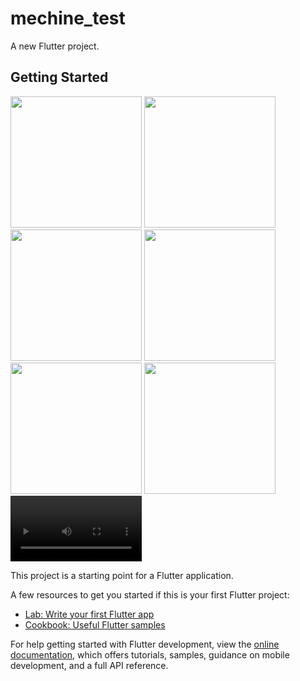 # mechine_test

A new Flutter project.

## Getting Started






 <img width='210' src="https://user-images.githubusercontent.com/65447144/229310487-eeea80e5-a955-468d-a955-c2b29eb62155.jpg"
/> <img width='210' src="https://user-images.githubusercontent.com/65447144/229310504-be17a104-feb1-41d0-ae4d-ab5f9d4b15c9.jpg"/> <img width='210' src="https://user-images.githubusercontent.com/65447144/229310521-38d67f6c-7da4-46c0-85fe-f776bcae3426.jpg"/> <img width='210' src="https://user-images.githubusercontent.com/65447144/229310523-4ebbf879-3a51-4886-8231-0fe4206b769a.jpg"/> <img width='210' src="https://user-images.githubusercontent.com/65447144/229310530-81de071d-4bb8-47ac-9c72-b01c7dce3b79.jpg"/> <img width='210' src="https://user-images.githubusercontent.com/65447144/229310530-81de071d-4bb8-47ac-9c72-b01c7dce3b79.jpg"/> <video controls width="210" src="https://user-images.githubusercontent.com/65447144/229310693-acef67ed-630d-4a9f-8018-a743a52a4d0d.mp4"
/>







This project is a starting point for a Flutter application.

A few resources to get you started if this is your first Flutter project:

- [Lab: Write your first Flutter app](https://docs.flutter.dev/get-started/codelab)
- [Cookbook: Useful Flutter samples](https://docs.flutter.dev/cookbook)

For help getting started with Flutter development, view the
[online documentation](https://docs.flutter.dev/), which offers tutorials,
samples, guidance on mobile development, and a full API reference.
